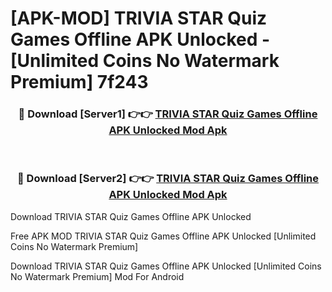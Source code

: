 # [APK-MOD] TRIVIA STAR Quiz Games Offline APK Unlocked - [Unlimited Coins No Watermark Premium] 7f243



<div align="center">
<h3>🔴 Download [Server1] 👉👉 <a href="https://momento.my/?title=TRIVIA_STAR_Quiz_Games_Offline_APK_Unlocked">TRIVIA STAR Quiz Games Offline APK Unlocked Mod Apk</a></h3><br>

<h3>🔴 Download [Server2] 👉👉 <a href="https://momento.my/?title=TRIVIA_STAR_Quiz_Games_Offline_APK_Unlocked">TRIVIA STAR Quiz Games Offline APK Unlocked Mod Apk</a></h3>
</div>



Download TRIVIA STAR Quiz Games Offline APK Unlocked 

Free APK MOD TRIVIA STAR Quiz Games Offline APK Unlocked [Unlimited Coins No Watermark Premium]

Download TRIVIA STAR Quiz Games Offline APK Unlocked [Unlimited Coins No Watermark Premium] Mod For Android
